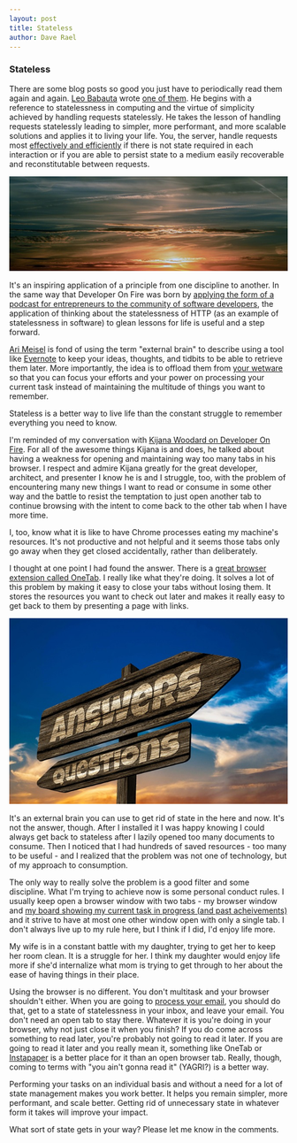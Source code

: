 ```yaml
---
layout: post
title: Stateless
author: Dave Rael
---
```


### Stateless

There are some blog posts so good you just have to periodically read them again and again.  [Leo Babauta](https://twitter.com/zen_habits) wrote [one of them](https://zenhabits.net/stateless/).  He begins with a reference to statelessness in computing and the virtue of simplicity achieved by handling requests statelessly.  He takes the lesson of handling requests statelessly leading to simpler, more performant, and more scalable solutions and applies it to living your life.  You, the server, handle requests most [effectively and efficiently](http://codingwithempathy.com/2017/01/24/efficiency-effectiveness-teams/) if there is not state required in each interaction or if you are able to persist state to a medium easily recoverable and reconstitutable between requests.

![peaceful statelessness](/assets/images/blog/peace.jpg)

It's an inspiring application of a principle from one discipline to another.  In the same way that Developer On Fire was born by [applying the form of a podcast for entrepreneurs to the community of software developers](http://developeronfire.com/blog/my-podcast-is-live), the application of thinking about the statelessness of HTTP (as an example of statelessness in software) to glean lessons for life is useful and a step forward.

[Ari Meisel](http://developeronfire.com/podcast/episode-069-ari-meisel-do-less-to-get-more-done) is fond of using the term "external brain" to describe using a tool like [Evernote](https://evernote.com/) to keep your ideas, thoughts, and tidbits to be able to retrieve them later.  More importantly, the idea is to offload them from [your wetware](https://www.amazon.com/dp/1934356050/?tag=devonfir-20) so that you can focus your efforts and your power on processing your current task instead of maintaining the multitude of things you want to remember.

Stateless is a better way to live life than the constant struggle to remember everything you need to know.

I'm reminded of my conversation with [Kijana Woodard on Developer On Fire](http://developeronfire.com/podcast/episode-002-kijana-woodard-focus-on-the-business).  For all of the awesome things Kijana is and does, he talked about having a weakness for opening and maintaining way too many tabs in his browser.  I respect and admire Kijana greatly for the great developer, architect, and presenter I know he is and I struggle, too, with the problem of encountering many new things I want to read or consume in some other way and the battle to resist the temptation to just open another tab to continue browsing with the intent to come back to the other tab when I have more time.

I, too, know what it is like to have Chrome processes eating my machine's resources.  It's not productive and not helpful and it seems those tabs only go away when they get closed accidentally, rather than deliberately.

I thought at one point I had found the answer.  There is a [great browser extension called OneTab](https://www.one-tab.com/).  I really like what they're doing.  It solves a lot of this problem by making it easy to close your tabs without losing them.  It stores the resources you want to check out later and makes it really easy to get back to them by presenting a page with links.

![answer](/assets/images/blog/answer.jpg)

It's an external brain you can use to get rid of state in the here and now.  It's not the answer, though.  After I installed it I was happy knowing I could always get back to stateless after I lazily opened too many documents to consume.  Then I noticed that I had hundreds of saved resources - too many to be useful - and I realized that the problem was not one of technology, but of my approach to consumption.

The only way to really solve the problem is a good filter and some discipline.  What I'm trying to achieve now is some personal conduct rules.  I usually keep open a browser window with two tabs - my browser window and [my board showing my current task in progress (and past acheivements)](http://developeronfire.com/blog/upgraded-efficiency-focus-to-intensity-to-domination-the-pomodoro-technique) and it strive to have at most one other window open with only a single tab.  I don't always live up to my rule here, but I think if I did, I'd enjoy life more.  

My wife is in a constant battle with my daughter, trying to get her to keep her room clean.  It is a struggle for her.  I think my daughter would enjoy life more if she'd internalize what mom is trying to get through to her about the ease of having things in their place.

Using the browser is no different.  You don't multitask and your browser shouldn't either.  When you are going to [process your email](http://developeronfire.com/blog/todo-list-considered-harmful), you should do that, get to a state of statelessness in your inbox, and leave your email.  You don't need an open tab to stay there.  Whatever it is you're doing in your browser, why not just close it when you finish?  If you do come across something to read later, you're probably not going to read it later.  If you are going to read it later and you really mean it, something like OneTab or [Instapaper](https://www.instapaper.com/) is a better place for it than an open browser tab.  Really, though, coming to terms with "you ain't gonna read it" (YAGRI?) is a better way.

Performing your tasks on an individual basis and without a need for a lot of state management makes you work better.  It helps you remain simpler, more performant, and scale better.  Getting rid of unnecessary state in whatever form it takes will improve your impact.

What sort of state gets in your way?  Please let me know in the comments.

